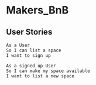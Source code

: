 # Makers_BnB

## User Stories

```
As a User
So I can list a space
I want to sign up
```

```
As a signed up User
So I can make my space available
I want to list a new space
```

```
